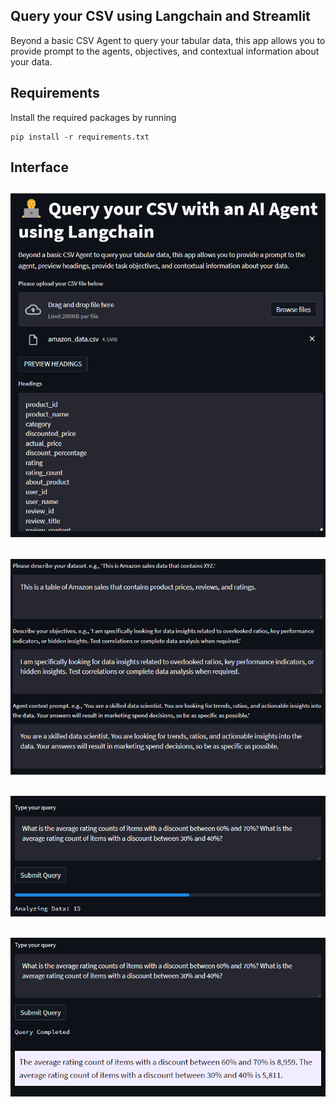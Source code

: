 ##  Query your CSV using Langchain and Streamlit

Beyond a basic CSV Agent to query your tabular data, this app allows you to provide prompt to the agents, objectives, and contextual information about your data. 

## Requirements

Install the required packages by running

```
pip install -r requirements.txt
```

## Interface
![Headings](https://github.com/TMoneyBidness/CSV_Agent_with_Prompts/blob/5524a311aa3b51560539b65914da025cf431ca6a/screenshots/csv_headings.png)
---
![Prompts](https://github.com/TMoneyBidness/CSV_Agent_with_Prompts/blob/5524a311aa3b51560539b65914da025cf431ca6a/screenshots/csv_prompts.png)
---
![Query](https://github.com/TMoneyBidness/CSV_Agent_with_Prompts/blob/5524a311aa3b51560539b65914da025cf431ca6a/screenshots/csv_query.png)
---
![Answer](https://github.com/TMoneyBidness/CSV_Agent_with_Prompts/blob/5524a311aa3b51560539b65914da025cf431ca6a/screenshots/csv_query_answer.png)
---
